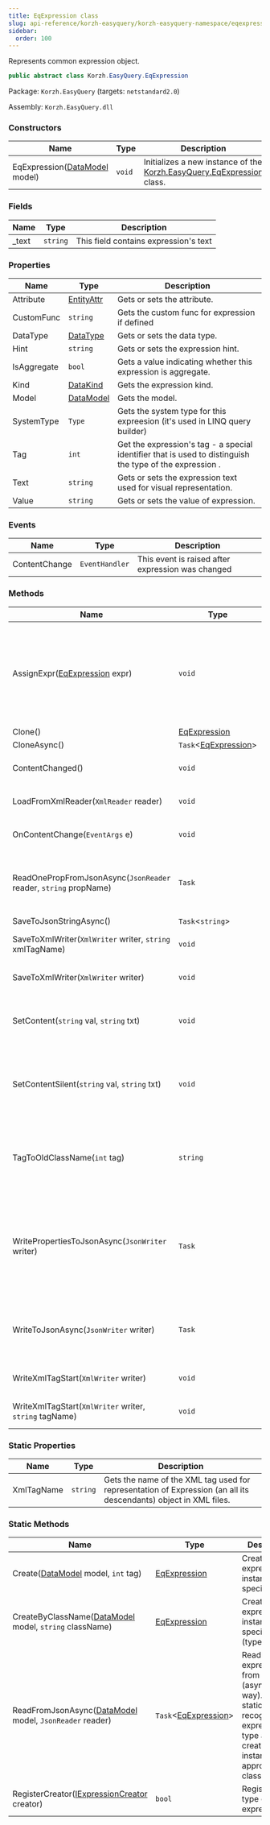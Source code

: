```yaml
---
title: EqExpression class
slug: api-reference/korzh-easyquery/korzh-easyquery-namespace/eqexpression-class
sidebar:
  order: 100
---
```


Represents common expression object.
```csharp
public abstract class Korzh.EasyQuery.EqExpression

```
Package: `Korzh.EasyQuery` (targets: `netstandard2.0`)

Assembly: `Korzh.EasyQuery.dll`

### Constructors

| Name | Type | Description | 
| --- | --- | --- | 
| EqExpression([DataModel](///////////////easyquery/docs/api-reference/korzh-easyquery/korzh-easyquery-namespace/datamodel-class) model) | `void` | Initializes a new instance of the [Korzh.EasyQuery.EqExpression](///////////////easyquery/docs/api-reference/korzh-easyquery/korzh-easyquery-namespace/eqexpression-class) class. | 


### Fields

| Name | Type | Description | 
| --- | --- | --- | 
| _text | `string` | This field contains expression's text | 


### Properties

| Name | Type | Description | 
| --- | --- | --- | 
| Attribute | [EntityAttr](///////////////easyquery/docs/api-reference/korzh-easyquery/korzh-easyquery-namespace/entityattr-class) | Gets or sets the attribute. | 
| CustomFunc | `string` | Gets the custom func for expression if defined | 
| DataType | [DataType](///////////////easyquery/docs/api-reference/easydata-core/easydata-namespace/datatype-enum) | Gets or sets the data type. | 
| Hint | `string` | Gets or sets the expression hint. | 
| IsAggregate | `bool` | Gets a value indicating whether this expression is aggregate. | 
| Kind | [DataKind](///////////////easyquery/docs/api-reference/korzh-easyquery/korzh-easyquery-namespace/datakind-enum) | Gets the expression kind. | 
| Model | [DataModel](///////////////easyquery/docs/api-reference/korzh-easyquery/korzh-easyquery-namespace/datamodel-class) | Gets the model. | 
| SystemType | `Type` | Gets the system type for this expreesion (it's used in LINQ query builder) | 
| Tag | `int` | Get the expression's tag - a special identifier that is used to distinguish the type of the expression . | 
| Text | `string` | Gets or sets the expression text used for visual representation. | 
| Value | `string` | Gets or sets the value of expression. | 


### Events

| Name | Type | Description | 
| --- | --- | --- | 
| ContentChange | `EventHandler` | This event is raised after expression was changed | 


### Methods

| Name | Type | Description | 
| --- | --- | --- | 
| AssignExpr([EqExpression](///////////////easyquery/docs/api-reference/korzh-easyquery/korzh-easyquery-namespace/eqexpression-class) expr) | `void` | Assigns some expression to this one.  This method just does nothing in the base class but can perform some actions in Expression descendants. | 
| Clone() | [EqExpression](///////////////easyquery/docs/api-reference/korzh-easyquery/korzh-easyquery-namespace/eqexpression-class) |  | 
| CloneAsync() | `Task`&lt;[EqExpression](///////////////easyquery/docs/api-reference/korzh-easyquery/korzh-easyquery-namespace/eqexpression-class)&gt; |  | 
| ContentChanged() | `void` | Invoke ContentChange event | 
| LoadFromXmlReader(`XmlReader` reader) | `void` | Loads expression from XML. | 
| OnContentChange(`EventArgs` e) | `void` | Raises the ContentChange event. | 
| ReadOnePropFromJsonAsync(`JsonReader` reader, `string` propName) | `Task` | Reads one expression property from JSON  (asynchronous way). | 
| SaveToJsonStringAsync() | `Task`&lt;`string`&gt; |  | 
| SaveToXmlWriter(`XmlWriter` writer, `string` xmlTagName) | `void` | Saves expression to XML writer. | 
| SaveToXmlWriter(`XmlWriter` writer) | `void` | Saves expression to XML writer. | 
| SetContent(`string` val, `string` txt) | `void` | Sets the content of the expression (both its value and text). | 
| SetContentSilent(`string` val, `string` txt) | `void` | Sets the content of the expression silently (without calling ContentChanged event). | 
| TagToOldClassName(`int` tag) | `string` | Converts the expression's tag value to the name of old expression class (like "CONST" or "ENTATTR"). | 
| WritePropertiesToJsonAsync(`JsonWriter` writer) | `Task` | Writes all experssion properties to JSON (asynchronous way).  This method must be overriden in the descendant classes | 
| WriteToJsonAsync(`JsonWriter` writer) | `Task` | Write the content of the expression to JSON  (asynchronous way). | 
| WriteXmlTagStart(`XmlWriter` writer) | `void` | Writes the expression XML tag start. | 
| WriteXmlTagStart(`XmlWriter` writer, `string` tagName) | `void` | Writes the expression XML tag start. | 


### Static Properties

| Name | Type | Description | 
| --- | --- | --- | 
| XmlTagName | `string` | Gets the name of the XML tag used for representation of Expression (an all its descendants) object in XML files. | 


### Static Methods

| Name | Type | Description | 
| --- | --- | --- | 
| Create([DataModel](///////////////easyquery/docs/api-reference/korzh-easyquery/korzh-easyquery-namespace/datamodel-class) model, `int` tag) | [EqExpression](///////////////easyquery/docs/api-reference/korzh-easyquery/korzh-easyquery-namespace/eqexpression-class) | Creates the expression instance of specified type. | 
| CreateByClassName([DataModel](///////////////easyquery/docs/api-reference/korzh-easyquery/korzh-easyquery-namespace/datamodel-class) model, `string` className) | [EqExpression](///////////////easyquery/docs/api-reference/korzh-easyquery/korzh-easyquery-namespace/eqexpression-class) | Creates the expression instance of specified class (type) name. | 
| ReadFromJsonAsync([DataModel](///////////////easyquery/docs/api-reference/korzh-easyquery/korzh-easyquery-namespace/datamodel-class) model, `JsonReader` reader) | `Task`&lt;[EqExpression](///////////////easyquery/docs/api-reference/korzh-easyquery/korzh-easyquery-namespace/eqexpression-class)&gt; | Reads one expression from JSON.(asynchronous way).  This static function recognizes the expression type and creates an instance of appropriate class. | 
| RegisterCreator([IExpressionCreator](///////////////easyquery/docs/api-reference/korzh-easyquery/korzh-easyquery-namespace/iexpressioncreator-interface) creator) | `bool` | Registers new type of expression. |
